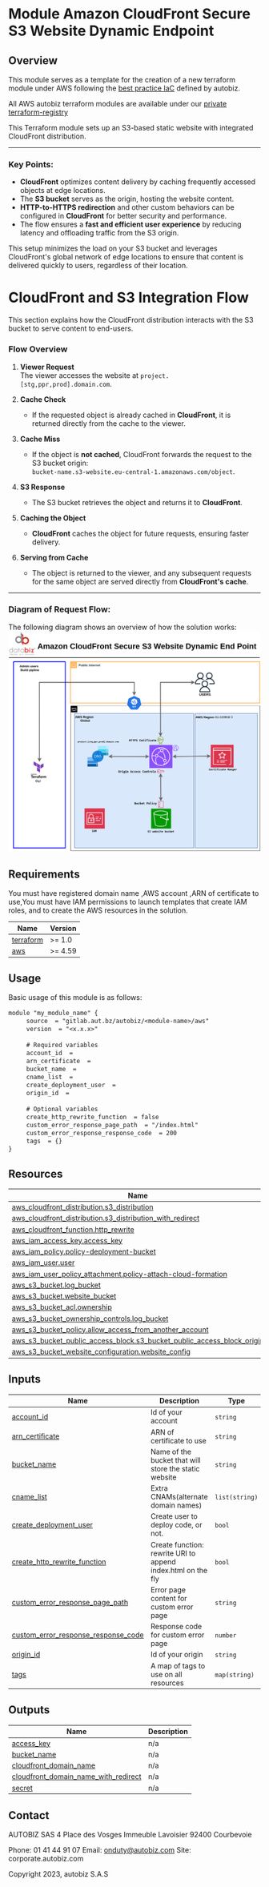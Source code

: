 <!-- BEGIN_AUTOMATED_TF_DOCS_BLOCK -->
#  Module Amazon CloudFront Secure S3 Website Dynamic Endpoint

## Overview
This module serves as a template for the creation of a new terraform module under AWS following the [best practice IaC]() defined by autobiz.

All AWS autobiz terraform modules are available under our [private terraform-registry](https://gitlab.aut.bz/autobiz/tech/infra/terraform/terraform-registry/-/infrastructure_registry?search[]=autobiz-module-aws-sample)

This Terraform module sets up an S3-based static website with integrated CloudFront distribution. 


---

### Key Points:

- **CloudFront** optimizes content delivery by caching frequently accessed objects at edge locations.
- The **S3 bucket** serves as the origin, hosting the website content.
- **HTTP-to-HTTPS redirection** and other custom behaviors can be configured in **CloudFront** for better security and performance.
- The flow ensures a **fast and efficient user experience** by reducing latency and offloading traffic from the S3 origin.

This setup minimizes the load on your S3 bucket and leverages CloudFront's global network of edge locations to ensure that content is delivered quickly to users, regardless of their location.


# CloudFront and S3 Integration Flow

This section explains how the CloudFront distribution interacts with the S3 bucket to serve content to end-users.

### Flow Overview

1. **Viewer Request**  
   The viewer accesses the website at `project.[stg,ppr,prod].domain.com`.

2. **Cache Check**
    - If the requested object is already cached in **CloudFront**, it is returned directly from the cache to the viewer.

3. **Cache Miss**
    - If the object is **not cached**, CloudFront forwards the request to the S3 bucket origin:  
      `bucket-name.s3-website.eu-central-1.amazonaws.com/object`.

4. **S3 Response**
    - The S3 bucket retrieves the object and returns it to **CloudFront**.

5. **Caching the Object**
    - **CloudFront** caches the object for future requests, ensuring faster delivery.

6. **Serving from Cache**
    - The object is returned to the viewer, and any subsequent requests for the same object are served directly from **CloudFront's cache**.

---

### Diagram of Request Flow:


The following diagram shows an overview of how the solution works:
![Architecture](./etc/docs/CloudFrontV1.png)

## Requirements
You must have registered domain name  ,AWS account ,ARN of certificate to use,You must have IAM permissions to launch templates that create IAM roles,
and to create  the  AWS resources in the solution.

| Name | Version |
|------|---------|
| <a name="requirement_terraform"></a> [terraform](#requirement\_terraform) | >= 1.0 |
| <a name="requirement_aws"></a> [aws](#requirement\_aws) | >= 4.59 |



## Usage
Basic usage of this module is as follows:
```hcl
module "my_module_name" {
  	 source  = "gitlab.aut.bz/autobiz/<module-name>/aws"
  	 version  = "<x.x.x>"
  
	 # Required variables
  	 account_id  = 
  	 arn_certificate  = 
  	 bucket_name  = 
  	 cname_list  = 
  	 create_deployment_user  = 
  	 origin_id  = 
  
	 # Optional variables
  	 create_http_rewrite_function  = false
  	 custom_error_response_page_path  = "/index.html"
  	 custom_error_response_response_code  = 200
  	 tags  = {}
}
```
## Resources

| Name | Type |
|------|------|
| [aws_cloudfront_distribution.s3_distribution](https://registry.terraform.io/providers/hashicorp/aws/latest/docs/resources/cloudfront_distribution) | resource |
| [aws_cloudfront_distribution.s3_distribution_with_redirect](https://registry.terraform.io/providers/hashicorp/aws/latest/docs/resources/cloudfront_distribution) | resource |
| [aws_cloudfront_function.http_rewrite](https://registry.terraform.io/providers/hashicorp/aws/latest/docs/resources/cloudfront_function) | resource |
| [aws_iam_access_key.access_key](https://registry.terraform.io/providers/hashicorp/aws/latest/docs/resources/iam_access_key) | resource |
| [aws_iam_policy.policy-deployment-bucket](https://registry.terraform.io/providers/hashicorp/aws/latest/docs/resources/iam_policy) | resource |
| [aws_iam_user.user](https://registry.terraform.io/providers/hashicorp/aws/latest/docs/resources/iam_user) | resource |
| [aws_iam_user_policy_attachment.policy-attach-cloud-formation](https://registry.terraform.io/providers/hashicorp/aws/latest/docs/resources/iam_user_policy_attachment) | resource |
| [aws_s3_bucket.log_bucket](https://registry.terraform.io/providers/hashicorp/aws/latest/docs/resources/s3_bucket) | resource |
| [aws_s3_bucket.website_bucket](https://registry.terraform.io/providers/hashicorp/aws/latest/docs/resources/s3_bucket) | resource |
| [aws_s3_bucket_acl.ownership](https://registry.terraform.io/providers/hashicorp/aws/latest/docs/resources/s3_bucket_acl) | resource |
| [aws_s3_bucket_ownership_controls.log_bucket](https://registry.terraform.io/providers/hashicorp/aws/latest/docs/resources/s3_bucket_ownership_controls) | resource |
| [aws_s3_bucket_policy.allow_access_from_another_account](https://registry.terraform.io/providers/hashicorp/aws/latest/docs/resources/s3_bucket_policy) | resource |
| [aws_s3_bucket_public_access_block.s3_bucket_public_access_block_origin](https://registry.terraform.io/providers/hashicorp/aws/latest/docs/resources/s3_bucket_public_access_block) | resource |
| [aws_s3_bucket_website_configuration.website_config](https://registry.terraform.io/providers/hashicorp/aws/latest/docs/resources/s3_bucket_website_configuration) | resource |
## Inputs

| Name | Description | Type | Default | Required |
|------|-------------|------|---------|:--------:|
| <a name="input_account_id"></a> [account\_id](#input\_account\_id) | Id of your account | `string` | n/a | yes |
| <a name="input_arn_certificate"></a> [arn\_certificate](#input\_arn\_certificate) | ARN of certificate to use | `string` | n/a | yes |
| <a name="input_bucket_name"></a> [bucket\_name](#input\_bucket\_name) | Name of the bucket that will store the static website | `string` | n/a | yes |
| <a name="input_cname_list"></a> [cname\_list](#input\_cname\_list) | Extra  CNAMs(alternate domain names) | `list(string)` | n/a | yes |
| <a name="input_create_deployment_user"></a> [create\_deployment\_user](#input\_create\_deployment\_user) | Create user to deploy code, or not. | `bool` | n/a | yes |
| <a name="input_create_http_rewrite_function"></a> [create\_http\_rewrite\_function](#input\_create\_http\_rewrite\_function) | Create function: rewrite URI to append index.html on the fly | `bool` | `false` | no |
| <a name="input_custom_error_response_page_path"></a> [custom\_error\_response\_page\_path](#input\_custom\_error\_response\_page\_path) | Error page content for custom error page | `string` | `"/index.html"` | no |
| <a name="input_custom_error_response_response_code"></a> [custom\_error\_response\_response\_code](#input\_custom\_error\_response\_response\_code) | Response code for custom error page | `number` | `200` | no |
| <a name="input_origin_id"></a> [origin\_id](#input\_origin\_id) | Id of your origin | `string` | n/a | yes |
| <a name="input_tags"></a> [tags](#input\_tags) | A map of tags to use on all resources | `map(string)` | `{}` | no |
## Outputs

| Name | Description |
|------|-------------|
| <a name="output_access_key"></a> [access\_key](#output\_access\_key) | n/a |
| <a name="output_bucket_name"></a> [bucket\_name](#output\_bucket\_name) | n/a |
| <a name="output_cloudfront_domain_name"></a> [cloudfront\_domain\_name](#output\_cloudfront\_domain\_name) | n/a |
| <a name="output_cloudfront_domain_name_with_redirect"></a> [cloudfront\_domain\_name\_with\_redirect](#output\_cloudfront\_domain\_name\_with\_redirect) | n/a |
| <a name="output_secret"></a> [secret](#output\_secret) | n/a |

## Contact

AUTOBIZ SAS
4 Place des Vosges Immeuble Lavoisier
92400 Courbevoie

Phone: 01 41 44 91 07
Email: onduty@autobiz.com
Site: corporate.autobiz.com

Copyright 2023, autobiz S.A.S
<!-- END_AUTOMATED_TF_DOCS_BLOCK -->






